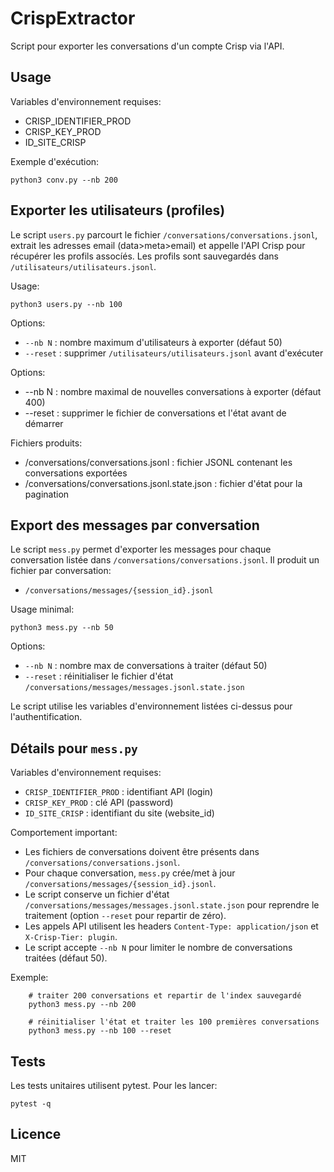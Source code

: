 CrispExtractor
===============

Script pour exporter les conversations d'un compte Crisp via l'API.

Usage
-----

Variables d'environnement requises:
- CRISP_IDENTIFIER_PROD
- CRISP_KEY_PROD
- ID_SITE_CRISP

Exemple d'exécution:

    python3 conv.py --nb 200

Exporter les utilisateurs (profiles)
----------------------------------

Le script `users.py` parcourt le fichier `/conversations/conversations.jsonl`, extrait
les adresses email (data>meta>email) et appelle l'API Crisp pour récupérer les profils
assocíés. Les profils sont sauvegardés dans `/utilisateurs/utilisateurs.jsonl`.

Usage:

    python3 users.py --nb 100

Options:
- `--nb N` : nombre maximum d'utilisateurs à exporter (défaut 50)
- `--reset` : supprimer `/utilisateurs/utilisateurs.jsonl` avant d'exécuter


Options:
- --nb N : nombre maximal de nouvelles conversations à exporter (défaut 400)
- --reset : supprimer le fichier de conversations et l'état avant de démarrer

Fichiers produits:
- /conversations/conversations.jsonl : fichier JSONL contenant les conversations exportées
- /conversations/conversations.jsonl.state.json : fichier d'état pour la pagination

Export des messages par conversation
----------------------------------

Le script `mess.py` permet d'exporter les messages pour chaque conversation listée
dans `/conversations/conversations.jsonl`. Il produit un fichier par conversation:

- `/conversations/messages/{session_id}.jsonl`

Usage minimal:

    python3 mess.py --nb 50

Options:
- `--nb N` : nombre max de conversations à traiter (défaut 50)
- `--reset` : réinitialiser le fichier d'état `/conversations/messages/messages.jsonl.state.json`

Le script utilise les variables d'environnement listées ci-dessus pour l'authentification.

Détails pour `mess.py`
----------------------

Variables d'environnement requises:

- `CRISP_IDENTIFIER_PROD` : identifiant API (login)
- `CRISP_KEY_PROD` : clé API (password)
- `ID_SITE_CRISP` : identifiant du site (website_id)

Comportement important:

- Les fichiers de conversations doivent être présents dans `/conversations/conversations.jsonl`.
- Pour chaque conversation, `mess.py` crée/met à jour `/conversations/messages/{session_id}.jsonl`.
- Le script conserve un fichier d'état `/conversations/messages/messages.jsonl.state.json` pour
    reprendre le traitement (option `--reset` pour repartir de zéro).
- Les appels API utilisent les headers `Content-Type: application/json` et `X-Crisp-Tier: plugin`.
- Le script accepte `--nb N` pour limiter le nombre de conversations traitées (défaut 50).

Exemple:

        # traiter 200 conversations et repartir de l'index sauvegardé
        python3 mess.py --nb 200

        # réinitialiser l'état et traiter les 100 premières conversations
        python3 mess.py --nb 100 --reset

Tests
-----

Les tests unitaires utilisent pytest. Pour les lancer:

    pytest -q

Licence
-------

MIT
